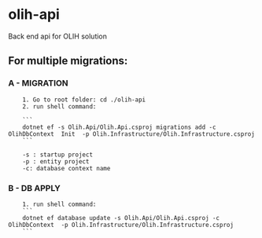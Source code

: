 # olih-api

Back end api for OLIH solution

## For multiple migrations:

### A - MIGRATION
        1. Go to root folder: cd ./olih-api
        2. run shell command:

        ```
        dotnet ef -s Olih.Api/Olih.Api.csproj migrations add -c OlihDbContext  Init  -p Olih.Infrastructure/Olih.Infrastructure.csproj
        ```

        -s : startup project
        -p : entity project
        -c: database context name

### B - DB APPLY

        1. run shell command:
        ```
        dotnet ef database update -s Olih.Api/Olih.Api.csproj -c OlihDbContext  -p Olih.Infrastructure/Olih.Infrastructure.csproj
        ```
